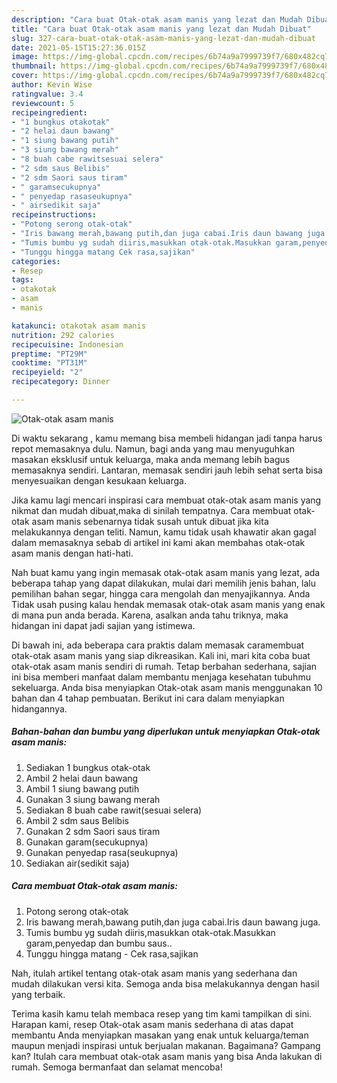 ```yaml
---
description: "Cara buat Otak-otak asam manis yang lezat dan Mudah Dibuat"
title: "Cara buat Otak-otak asam manis yang lezat dan Mudah Dibuat"
slug: 327-cara-buat-otak-otak-asam-manis-yang-lezat-dan-mudah-dibuat
date: 2021-05-15T15:27:36.015Z
image: https://img-global.cpcdn.com/recipes/6b74a9a7999739f7/680x482cq70/otak-otak-asam-manis-foto-resep-utama.jpg
thumbnail: https://img-global.cpcdn.com/recipes/6b74a9a7999739f7/680x482cq70/otak-otak-asam-manis-foto-resep-utama.jpg
cover: https://img-global.cpcdn.com/recipes/6b74a9a7999739f7/680x482cq70/otak-otak-asam-manis-foto-resep-utama.jpg
author: Kevin Wise
ratingvalue: 3.4
reviewcount: 5
recipeingredient:
- "1 bungkus otakotak"
- "2 helai daun bawang"
- "1 siung bawang putih"
- "3 siung bawang merah"
- "8 buah cabe rawitsesuai selera"
- "2 sdm saus Belibis"
- "2 sdm Saori saus tiram"
- " garamsecukupnya"
- " penyedap rasaseukupnya"
- " airsedikit saja"
recipeinstructions:
- "Potong serong otak-otak"
- "Iris bawang merah,bawang putih,dan juga cabai.Iris daun bawang juga."
- "Tumis bumbu yg sudah diiris,masukkan otak-otak.Masukkan garam,penyedap dan bumbu saus.."
- "Tunggu hingga matang Cek rasa,sajikan"
categories:
- Resep
tags:
- otakotak
- asam
- manis

katakunci: otakotak asam manis 
nutrition: 292 calories
recipecuisine: Indonesian
preptime: "PT29M"
cooktime: "PT31M"
recipeyield: "2"
recipecategory: Dinner

---
```



![Otak-otak asam manis](https://img-global.cpcdn.com/recipes/6b74a9a7999739f7/680x482cq70/otak-otak-asam-manis-foto-resep-utama.jpg)

Di waktu  sekarang , kamu memang bisa membeli hidangan jadi tanpa harus repot memasaknya dulu. Namun, bagi anda yang mau menyuguhkan masakan eksklusif untuk keluarga, maka anda memang lebih bagus memasaknya sendiri. Lantaran, memasak sendiri jauh lebih sehat serta bisa menyesuaikan dengan kesukaan keluarga.

Jika kamu lagi mencari inspirasi cara membuat otak-otak asam manis yang nikmat dan mudah dibuat,maka di sinilah tempatnya. Cara membuat otak-otak asam manis  sebenarnya tidak susah untuk dibuat jika kita melakukannya dengan teliti. Namun, kamu tidak usah khawatir akan gagal dalam memasaknya 
sebab di artikel ini kami akan membahas otak-otak asam manis dengan hati-hati.  



Nah buat kamu yang ingin memasak otak-otak asam manis yang lezat, ada beberapa tahap yang dapat dilakukan, mulai dari memilih jenis bahan, lalu pemilihan bahan segar, hingga cara mengolah dan menyajikannya. Anda Tidak usah pusing kalau hendak memasak otak-otak asam manis yang enak di mana pun anda berada. Karena, asalkan anda  tahu triknya, maka hidangan ini dapat jadi sajian yang istimewa.

Di bawah ini, ada beberapa cara praktis  dalam memasak caramembuat otak-otak asam manis yang siap dikreasikan. Kali ini, mari kita coba buat otak-otak asam manis sendiri di rumah. Tetap berbahan sederhana, sajian ini bisa memberi manfaat dalam membantu menjaga kesehatan tubuhmu sekeluarga. Anda bisa menyiapkan Otak-otak asam manis menggunakan 10 bahan dan 4 tahap pembuatan. Berikut ini cara dalam menyiapkan hidangannya.

<!--inarticleads1-->

##### Bahan-bahan dan bumbu yang diperlukan untuk menyiapkan Otak-otak asam manis:

1. Sediakan 1 bungkus otak-otak
1. Ambil 2 helai daun bawang
1. Ambil 1 siung bawang putih
1. Gunakan 3 siung bawang merah
1. Sediakan 8 buah cabe rawit(sesuai selera)
1. Ambil 2 sdm saus Belibis
1. Gunakan 2 sdm Saori saus tiram
1. Gunakan  garam(secukupnya)
1. Gunakan  penyedap rasa(seukupnya)
1. Sediakan  air(sedikit saja)




<!--inarticleads2-->

##### Cara membuat Otak-otak asam manis:

1. Potong serong otak-otak
1. Iris bawang merah,bawang putih,dan juga cabai.Iris daun bawang juga.
1. Tumis bumbu yg sudah diiris,masukkan otak-otak.Masukkan garam,penyedap dan bumbu saus..
1. Tunggu hingga matang - Cek rasa,sajikan




Nah, itulah artikel tentang  otak-otak asam manis  yang sederhana dan mudah dilakukan versi kita. Semoga anda bisa melakukannya dengan hasil yang terbaik. 

Terima kasih kamu telah membaca resep yang tim kami tampilkan di sini. Harapan kami, resep  Otak-otak asam manis sederhana di atas dapat membantu Anda menyiapkan masakan yang enak untuk keluarga/teman maupun menjadi inspirasi untuk berjualan makanan. Bagaimana? Gampang kan? Itulah cara membuat otak-otak asam manis yang bisa Anda lakukan di rumah. Semoga bermanfaat dan selamat mencoba!

